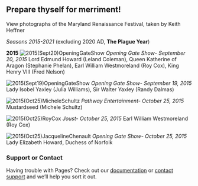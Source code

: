 ## Prepare thyself for merriment!

View photographs of the Maryland Renaissance Festival, taken by Keith Heffner

*Seasons 2015-2021* (excluding 2020 AD, **The Plague Year**)


**2015**
![2015(Sept20)OpeningGateShow](https://user-images.githubusercontent.com/103908759/168369871-3a58ccea-4389-4629-8f73-cf597b7787f9.jpg)
*Opening Gate Show- September 20, 2015*
Lord Edmund Howard (Leland Coleman), Queen Katherine of Aragon (Stephanie Phelan), Earl William Westmoreland (Roy Cox), King Henry VIII (Fred Nelson)

![2015(Sept19)OpeningGateShow](https://user-images.githubusercontent.com/103908759/168373167-ec03fea7-52e5-4d02-abe3-a81fbc9e90d5.jpg)
*Opening Gate Show- September 19, 2015*
Lady Isobel Yaxley (Julia Williams), Sir Walter Yaxley (Randy Dalmas)

![2015(Oct25)MicheleSchultz](https://user-images.githubusercontent.com/103908759/168347037-95586731-76f8-4607-a9ec-c59f47725b5e.jpg)
*Pathway Entertainment- October 25, 2015*
Mustardseed (Michele Schultz)

![2015(Oct25)RoyCox](https://user-images.githubusercontent.com/103908759/168355584-3c455bc0-cf7f-4408-8057-a40defb1f880.jpg)
*Joust- October 25, 2015*
Earl William Westmoreland (Roy Cox)

![2015(Oct25)JacquelineChenault](https://user-images.githubusercontent.com/103908759/168356715-5009af72-940a-40f2-8ba3-79963d8869bf.jpg)
*Opening Gate Show- October 25, 2015*
Lady Elizabeth Howard, Duchess of Norfolk






### Support or Contact

Having trouble with Pages? Check out our [documentation](https://docs.github.com/categories/github-pages-basics/) or [contact support](https://support.github.com/contact) and we’ll help you sort it out.
